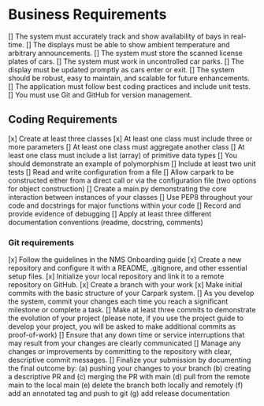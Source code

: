 


# Business Requirements
[]	The system must accurately track and show availability of bays in real-time.
[]	The displays must be able to show ambient temperature and arbitrary announcements.
[]	The system must store the scanned license plates of cars.
[]	The system must work in uncontrolled car parks.
[]	The display must be updated promptly as cars enter or exit.
[]	The system should be robust, easy to maintain, and scalable for future enhancements.
[]	The application must follow best coding practices and include unit tests.
[]	You must use Git and GitHub for version management. 



## Coding Requirements
[x]	Create at least three classes
[x]	At least one class must include three or more parameters
[]	At least one class must aggregate another class
[]	At least one class must include a list (array) of primitive data types
[]	You should demonstrate an example of polymorphism
[]	Include at least two unit tests
[]	Read and write configuration from a file
[]	Allow carpark to be constructed either from a direct call or via the configuration file (two options for object construction)
[]	Create a main.py demonstrating the core interaction between instances of your classes
[]	Use PEP8 throughout your code and docstrings for major functions within your code
[]	Record and provide evidence of debugging
[]	Apply at least three different documentation conventions (readme, docstring, comments)



### Git requirements
[x]	Follow the guidelines in the NMS Onboarding guide
[x]	Create a new repository and configure it with a README, .gitignore, and other essential setup files.
[x]	Initialize your local repository and link it to a remote repository on GitHub.
[x]	Create a branch with your work
[x]	Make initial commits with the basic structure of your Carpark system.
[]	As you develop the system, commit your changes each time you reach a significant milestone or complete a task.
[]	Make at least three commits to demonstrate the evolution of your project (please note, if you use the project guide to develop your project, you will be asked to make additional commits as proof-of-work)
[]	Ensure that any down time or service interruptions that may result from your changes are clearly communicated
[]	Manage any changes or improvements by committing to the repository with clear, descriptive commit messages.
[]	Finalize your submission by documenting the final outcome by: 
	(a) pushing your changes to your branch 
	(b) creating a descriptive PR and 
	(c) merging the PR with main
	(d) pull from the remote main to the local main
	(e) delete the branch both locally and remotely
	(f) add an annotated tag and push to git
	(g) add release documentation

